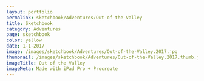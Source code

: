 ```yaml
---
layout: portfolio
permalink: sketchbook/Adventures/Out-of-the-Valley
title: Sketchbook
category: Adventures
page: sketchbook
color: yellow
date: 1-1-2017
image: /images/sketchbook/Adventures/Out-of-the-Valley.2017.jpg
thumbnail: /images/sketchbook/Adventures/Out-of-the-Valley.2017.thumb.jpg
imageTitle: Out of the Valley
imageMeta: Made with iPad Pro + Procreate
---
```

